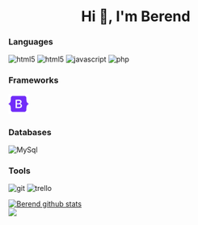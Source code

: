 <h1 align="center">Hi 👋, I'm Berend</h1>

<h3 align="left">Languages</h3>
<p align="left">
  <img src="https://devicons.github.io/devicon/devicon.git/icons/html5/html5-original-wordmark.svg" alt="html5" width="40" height="40" />
  <img src="https://devicon.dev/devicon.git/icons/css3/css3-original.svg" alt="html5" width="40" height="40" />
  <img src="https://devicons.github.io/devicon/devicon.git/icons/javascript/javascript-original.svg" alt="javascript" width="40" height="40" />
<!--   <img src="https://devicons.github.io/devicon/devicon.git/icons/nodejs/nodejs-original-wordmark.svg" alt="nodejs" width="40" height="40" /> -->
  <img src="https://devicon.dev/devicon.git/icons/php/php-plain.svg" alt="php" width="40" height="40" />
</p>


<h3 align="left">Frameworks</h3>
<p align="left">
  <img src="https://github.com/devicons/devicon/blob/master/icons/bootstrap/bootstrap-plain.svg" alt="Bootstrap" width="40" height="40" />
</p>

<h3 align="left">Databases</h3>
<p align="left">
  <img src="https://devicon.dev/devicon.git/icons/mysql/mysql-plain.svg" alt="MySql" width="40" height="40" />
<!--   <img src="https://devicons.github.io/devicon/devicon.git/icons/mongodb/mongodb-original-wordmark.svg" alt="mongodb" width="40" height="40" /> -->
</p>

<h3 align="left">Tools</h3>
<p align="left">
  <img src="https://www.vectorlogo.zone/logos/git-scm/git-scm-icon.svg" alt="git" width="40" height="40" />
  <img src="https://devicon.dev/devicon.git/icons/trello/trello-plain.svg" alt="trello" width="40" height="40"/>
</p>

<a href="https://github.com/anuraghazra/github-readme-stats">
  <img src="https://github-readme-stats.vercel.app/api?username=berend109&include_all_commits=true&theme=gruvbox" alt="Berend github stats" height="205"/>
</a>
<br>
<a href="https://github.com/anuraghazra/github-readme-stats">
 <img align="left" src="https://github-readme-stats.vercel.app/api/top-langs/?username=berend109&include_all_commits=true&layout=compact&theme=gruvbox&hide=shell" />
</a>


<!--
**berend109/berend109** is a ✨ _special_ ✨ repository because its `README.md` (this file) appears on your GitHub profile.

Here are some ideas to get you started:

- 🔭 I’m currently working on ...
- 🌱 I’m currently learning ...
- 👯 I’m looking to collaborate on ...
- 🤔 I’m looking for help with ...
- 💬 Ask me about ...
- 📫 How to reach me: ...
- 😄 Pronouns: ...
- ⚡ Fun fact: ...
-->
